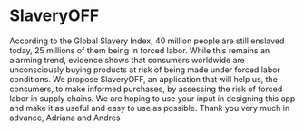# SlaveryOFF
According to the Global Slavery Index, 40 million people are still enslaved today, 25 millions of them being in forced labor.  While this remains an alarming trend, evidence shows that consumers worldwide are unconsciously buying products at risk of being made under forced labor conditions.   We propose SlaveryOFF, an application that will help us, the  consumers, to make informed purchases, by assessing the risk  of forced labor in supply chains.  We are hoping to use your input in designing this app and make it as useful and easy to use as possible.   Thank you very much in advance,   Adriana and Andres   
